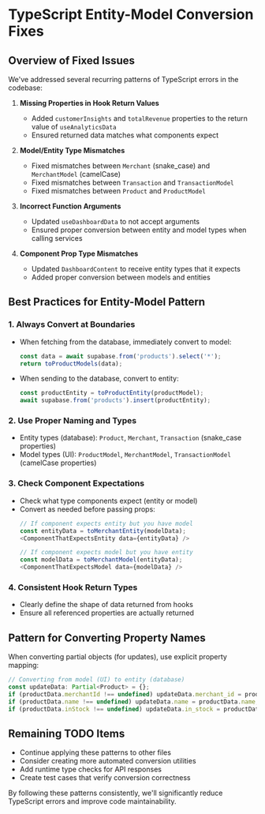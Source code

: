 
# TypeScript Entity-Model Conversion Fixes

## Overview of Fixed Issues

We've addressed several recurring patterns of TypeScript errors in the codebase:

1. **Missing Properties in Hook Return Values**
   - Added `customerInsights` and `totalRevenue` properties to the return value of `useAnalyticsData`
   - Ensured returned data matches what components expect

2. **Model/Entity Type Mismatches**
   - Fixed mismatches between `Merchant` (snake_case) and `MerchantModel` (camelCase)
   - Fixed mismatches between `Transaction` and `TransactionModel`
   - Fixed mismatches between `Product` and `ProductModel`

3. **Incorrect Function Arguments**
   - Updated `useDashboardData` to not accept arguments
   - Ensured proper conversion between entity and model types when calling services

4. **Component Prop Type Mismatches**
   - Updated `DashboardContent` to receive entity types that it expects
   - Added proper conversion between models and entities

## Best Practices for Entity-Model Pattern

### 1. Always Convert at Boundaries

- When fetching from the database, immediately convert to model:
  ```typescript
  const data = await supabase.from('products').select('*');
  return toProductModels(data);
  ```

- When sending to the database, convert to entity:
  ```typescript
  const productEntity = toProductEntity(productModel);
  await supabase.from('products').insert(productEntity);
  ```

### 2. Use Proper Naming and Types

- Entity types (database): `Product`, `Merchant`, `Transaction` (snake_case properties)
- Model types (UI): `ProductModel`, `MerchantModel`, `TransactionModel` (camelCase properties)

### 3. Check Component Expectations

- Check what type components expect (entity or model)
- Convert as needed before passing props:
  ```typescript
  // If component expects entity but you have model
  const entityData = toMerchantEntity(modelData);
  <ComponentThatExpectsEntity data={entityData} />
  
  // If component expects model but you have entity
  const modelData = toMerchantModel(entityData);
  <ComponentThatExpectsModel data={modelData} />
  ```

### 4. Consistent Hook Return Types

- Clearly define the shape of data returned from hooks
- Ensure all referenced properties are actually returned

## Pattern for Converting Property Names

When converting partial objects (for updates), use explicit property mapping:

```typescript
// Converting from model (UI) to entity (database)
const updateData: Partial<Product> = {};
if (productData.merchantId !== undefined) updateData.merchant_id = productData.merchantId;
if (productData.name !== undefined) updateData.name = productData.name;
if (productData.inStock !== undefined) updateData.in_stock = productData.inStock;
```

## Remaining TODO Items

- Continue applying these patterns to other files
- Consider creating more automated conversion utilities
- Add runtime type checks for API responses
- Create test cases that verify conversion correctness

By following these patterns consistently, we'll significantly reduce TypeScript errors and improve code maintainability.
